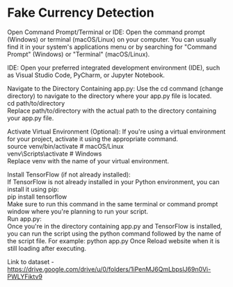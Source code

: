 # Fake Currency Detection
Open Command Prompt/Terminal or IDE:
Open the command prompt (Windows) or terminal (macOS/Linux) on your computer. You can usually find it in your system's applications menu or by searching for "Command Prompt" (Windows) or "Terminal" (macOS/Linux).

IDE: Open your preferred integrated development environment (IDE), such as Visual Studio Code, PyCharm, or Jupyter Notebook.

Navigate to the Directory Containing app.py:
Use the cd command (change directory) to navigate to the directory where your app.py file is located.\
cd path/to/directory \
Replace path/to/directory with the actual path to the directory containing your app.py file.

Activate Virtual Environment (Optional):
If you're using a virtual environment for your project, activate it using the appropriate command.\
source venv/bin/activate  # macOS/Linux\
venv\Scripts\activate      # Windows\
Replace venv with the name of your virtual environment.

Install TensorFlow (if not already installed):\
If TensorFlow is not already installed in your Python environment, you can install it using pip:\
pip install tensorflow\
Make sure to run this command in the same terminal or command prompt window where you're planning to run your script.\
Run app.py:\
Once you're in the directory containing app.py and TensorFlow is installed, you can run the script using the python command followed by the name of the script file. 
For example:
python app.py
Once Reload website when it is still loading after executing.

Link to dataset - https://drive.google.com/drive/u/0/folders/1iPenMJ6QmLbpslJ69n0Vi-PWLYFiktv9
